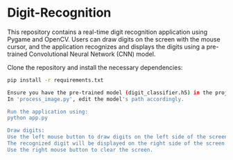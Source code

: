 # Digit-Recognition
This repository contains a real-time digit recognition application using Pygame and OpenCV. Users can draw digits on the screen with the mouse cursor, and the application recognizes and displays the digits using a pre-trained Convolutional Neural Network (CNN) model.

Clone the repository and install the necessary dependencies:
```bash
pip install -r requirements.txt

Ensure you have the pre-trained model (digit_classifier.h5) in the project directory.
In 'process_image.py', edit the model's path accordingly.

Run the application using:
python app.py

Draw digits:
Use the left mouse button to draw digits on the left side of the screen.
The recognized digit will be displayed on the right side of the screen.
Use the right mouse button to clear the screen.
